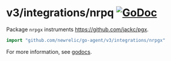 # v3/integrations/nrpq [![GoDoc](https://godoc.org/github.com/newrelic/go-agent/v3/integrations/nrpgx?status.svg)](https://godoc.org/github.com/newrelic/go-agent/v3/integrations/nrpgx)

Package `nrpgx` instruments https://github.com/jackc/pgx.

```go
import "github.com/newrelic/go-agent/v3/integrations/nrpgx"
```

For more information, see
[godocs](https://godoc.org/github.com/newrelic/go-agent/v3/integrations/nrpgx).
